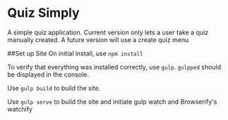 # Quiz Simply
A simple quiz application. Current version only lets a user take a quiz manually created.
A future version will use a create quiz menu

##Set up Site
On initial install, use `npm install`

To verify that everything was installed correctly, use `gulp`.
`gulpped` should be displayed in the console.

Use `gulp build` to build the site.

Use `gulp serve` to build the site and initiate gulp watch and Browserify's watchify
